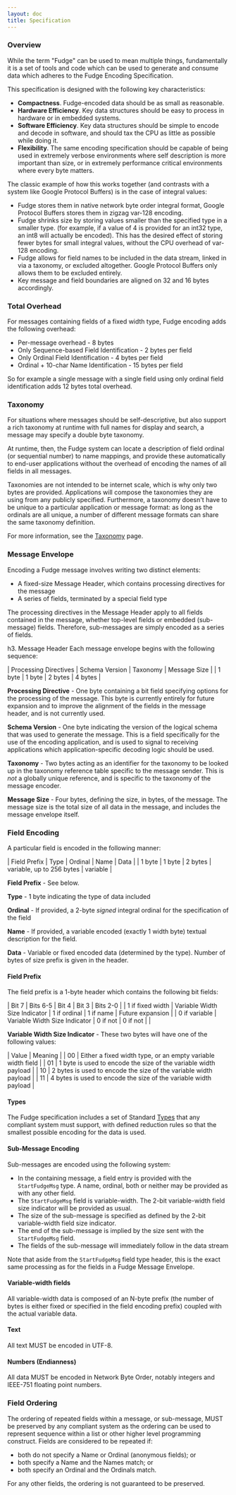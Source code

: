 ```yaml
---
layout: doc
title: Specification
---
```


### Overview

While the term "Fudge" can be used to mean multiple things, fundamentally it is a set of tools and code which
can be used to generate and consume data which adheres to the Fudge Encoding Specification.

This specification is designed with the following key characteristics:

* **Compactness**. Fudge-encoded data should be as small as reasonable.
* **Hardware Efficiency**. Key data structures should be easy to process in hardware or in embedded systems.
* **Software Efficiency**. Key data structures should be simple to encode and decode in software, and should tax the
CPU as little as possible while doing it.
* **Flexibility**. The same encoding specification should be capable of being used in extremely verbose environments
where self description is more important than size, or in extremely performance critical environments where every byte matters.

The classic example of how this works together (and contrasts with a system like Google Protocol Buffers) is
in the case of integral values:

* Fudge stores them in native network byte order integral format, Google Protocol Buffers stores them in zigzag var-128 encoding.
* Fudge shrinks size by storing values smaller than the specified type in a smaller type.
(for example, if a value of 4 is provided for an int32 type, an int8 will actually be encoded).
This has the desired effect of storing fewer bytes for small integral values, without the CPU overhead of var-128 encoding.
* Fudge allows for field names to be included in the data stream, linked in via a taxonomy, or excluded altogether.
Google Protocol Buffers only allows them to be excluded entirely.
* Key message and field boundaries are aligned on 32 and 16 bytes accordingly.


### Total Overhead
For messages containing fields of a fixed width type, Fudge encoding adds the following overhead:

* Per-message overhead - 8 bytes
* Only Sequence-based Field Identification - 2 bytes per field
* Only Ordinal Field Identification - 4 bytes per field
* Ordinal + 10-char Name Identification - 15 bytes per field

So for example a single message with a single field using only ordinal field identification adds 12 bytes total overhead.


### Taxonomy
For situations where messages should be self-descriptive, but also support a rich taxonomy at runtime with full names
for display and search, a message may specify a double byte taxonomy.

At runtime, then, the Fudge system can locate a description of field ordinal (or sequential number) to name mappings,
and provide these automatically to end-user applications without the overhead of encoding the names of all fields in all messages.

Taxonomies are not intended to be internet scale, which is why only two bytes are provided.
Applications will compose the taxonomies they are using from any publicly specified.
Furthermore, a taxonomy doesn't have to be unique to a particular application or message format: as long as
the ordinals are all unique, a number of different message formats can share the same taxonomy definition.

For more information, see the [Taxonomy](taxonomy.html) page.


### Message Envelope

Encoding a Fudge message involves writing two distinct elements:

* A fixed-size Message Header, which contains processing directives for the message
* A series of fields, terminated by a special field type

The processing directives in the Message Header apply to all fields contained in the message,
whether top-level fields or embedded (sub-message) fields. Therefore, sub-messages are simply encoded as a series of fields.

h3. Message Header
Each message envelope begins with the following sequence:

 | Processing Directives | Schema Version | Taxonomy | Message Size |
 |  1 byte               |  1 byte        |  2 bytes |  4 bytes     |

**Processing Directive** - One byte containing a bit field specifying options for the processing of the message.
This byte is currently entirely for future expansion and to improve the alignment of the fields in the message header,
and is not currently used.

**Schema Version** - One byte indicating the version of the logical schema that was used to generate the message.
This is a field specifically for the use of the encoding application, and is used to signal to receiving applications
which application-specific decoding logic should be used.

**Taxonomy** - Two bytes acting as an identifier for the taxonomy to be looked up in the taxonomy reference table
specific to the message sender.
This is *not* a globally unique reference, and is specific to the taxonomy of the message encoder.

**Message Size** - Four bytes, defining the size, in bytes, of the message.
The message size is the total size of all data in the message, and includes the message envelope itself.


### Field Encoding
A particular field is encoded in the following manner:

 | Field Prefix | Type    | Ordinal  | Name                       | Data      |
 |  1 byte      |  1 byte |  2 bytes |  variable, up to 256 bytes |  variable |

**Field Prefix** - See below.

**Type** - 1 byte indicating the type of data included

**Ordinal** - If provided, a 2-byte *signed* integral ordinal for the specification of the field

**Name** - If provided, a variable encoded (exactly 1 width byte) textual description for the field.

**Data** - Variable or fixed encoded data (determined by the type). Number of bytes of size prefix is given in the header.

#### Field Prefix
The field prefix is a 1-byte header which contains the following bit fields:

 | Bit 7            | Bits 6-5                      | Bit 4        | Bit 3     | Bits 2-0         |
 | 1 if fixed width | Variable Width Size Indicator | 1 if ordinal | 1 if name | Future expansion |
 | 0 if variable    | Variable Width Size Indicator | 0 if not     | 0 if not  |                  |

**Variable Width Size Indicator** - These two bytes will have one of the following values:

 | Value | Meaning                                                          |
 | 00    | Either a fixed width type, or an empty variable width field      |
 | 01    | 1 byte is used to encode the size of the variable width payload  |
 | 10    | 2 bytes is used to encode the size of the variable width payload |
 | 11    | 4 bytes is used to encode the size of the variable width payload |

#### Types
The Fudge specification includes a set of Standard [Types](types.html) that any compliant system must support,
with defined reduction rules so that the smallest possible encoding for the data is used.

#### Sub-Message Encoding

Sub-messages are encoded using the following system:

* In the containing message, a field entry is provided with the `StartFudgeMsg` type.
A name, ordinal, both or neither may be provided as with any other field.
* The `StartFudgeMsg` field is variable-width. The 2-bit variable-width field size indicator will be provided as usual.
* The size of the sub-message is specified as defined by the 2-bit variable-width field size indicator.
* The end of the sub-message is implied by the size sent with the `StartFudgeMsg` field.
* The fields of the sub-message will immediately follow in the data stream

Note that aside from the `StartFudgeMsg` field type header, this is the exact same processing as
for the fields in a Fudge Message Envelope.

#### Variable-width fields

All variable-width data is composed of an N-byte prefix (the number of bytes is either fixed or specified
in the field encoding prefix) coupled with the actual variable data.

#### Text

All text MUST be encoded in UTF-8.

#### Numbers (Endianness)

All data MUST be encoded in Network Byte Order, notably integers and IEEE-751 floating point numbers.


### Field Ordering

The ordering of repeated fields within a message, or sub-message, MUST be preserved by any compliant system
as the ordering can be used to represent sequence within a list or other higher level programming construct.
Fields are considered to be repeated if:

* both do not specify a Name or Ordinal (anonymous fields); or
* both specify a Name and the Names match; or
* both specify an Ordinal and the Ordinals match.

For any other fields, the ordering is not guaranteed to be preserved.
